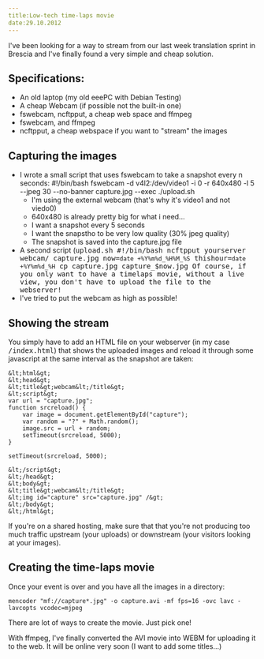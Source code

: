 ```yaml
---
title:Low-tech time-laps movie
date:29.10.2012
---
```

I've been looking for a way to stream from our last week translation sprint in Brescia and I've finally found a very simple and cheap solution.

## Specifications:

- An old laptop (my old eeePC with Debian Testing)
- A cheap Webcam (if possible not the built-in one)
- fswebcam, ncftpput, a cheap web space and ffmpeg
- fswebcam, and ffmpeg
- ncftpput, a cheap webspace if you want to "stream" the images

## Capturing the images

- I wrote a small script that uses fswebcam to take a snapshot every n seconds:
    #!/bin/bash
    fswebcam -d v4l2:/dev/video1 -i 0 -r 640x480 -l 5 --jpeg 30 --no-banner capture.jpg --exec ./upload.sh
  - I'm using the external webcam (that's why it's video1 and not viedo0)
  - 640x480 is already pretty big for what i need...
  - I want a snapshot every 5 seconds
  - I want the snapstho to be very low quality (30% jpeg quality)
  - The snapshot is saved into the capture.jpg file
- A second script (<kbd>upload.sh
    #!/bin/bash
    ncftpput yourserver webcam/ capture.jpg
    now=`date +%Y%m%d_%H%M_%S`
    thishour=`date +%Y%m%d_%H`
    cp capture.jpg capture_$now.jpg
  Of course, if you only want to have a timelaps movie, without a live view, you don't have to upload the file to the webserver!
- I've tried to put the webcam as high as possible!

## Showing the stream

You simply have to add an HTML file on your webserver (in my case <kbd>/index.html</kbd>) that shows the uploaded images and reload it through some javascript at the same interval as the snapshot are taken:

    &lt;html&gt;
    &lt;head&gt;
    &lt;title&gt;webcam&lt;/title&gt;
    &lt;script&gt;
    var url = "capture.jpg";
    function srcreload() {
        var image = document.getElementById("capture");
        var random = "?" + Math.random();
        image.src = url + random;
        setTimeout(srcreload, 5000);
    }

    setTimeout(srcreload, 5000);

    &lt;/script&gt;
    &lt;/head&gt;
    &lt;body&gt;
    &lt;title&gt;webcam&lt;/title&gt;
    &lt;img id="capture" src="capture.jpg" /&gt;
    &lt;/body&gt;
    &lt;/html&gt;

If you're on a shared hosting, make sure that that you're not producing too much traffic upstream (your uploads) or downstream (your visitors looking at your images).

## Creating the time-laps movie

Once your event is over and you have all the images in a directory:

    mencoder "mf://capture*.jpg" -o capture.avi -mf fps=16 -ovc lavc -lavcopts vcodec=mjpeg

There are lot of ways to create the movie. Just pick one!

With ffmpeg, I've finally converted the AVI movie into WEBM for uploading it to the web. It will be online very soon (I want to add some titles...)
